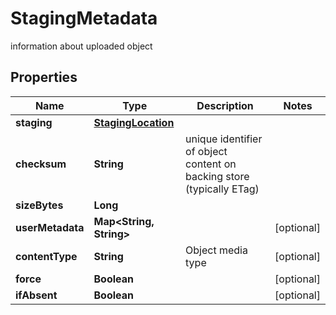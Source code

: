 

# StagingMetadata

information about uploaded object

## Properties

| Name | Type | Description | Notes |
|------------ | ------------- | ------------- | -------------|
|**staging** | [**StagingLocation**](StagingLocation.md) |  |  |
|**checksum** | **String** | unique identifier of object content on backing store (typically ETag) |  |
|**sizeBytes** | **Long** |  |  |
|**userMetadata** | **Map&lt;String, String&gt;** |  |  [optional] |
|**contentType** | **String** | Object media type |  [optional] |
|**force** | **Boolean** |  |  [optional] |
|**ifAbsent** | **Boolean** |  |  [optional] |



